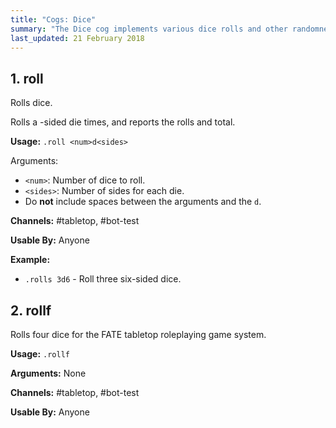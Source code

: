 ```yaml
---
title: "Cogs: Dice"
summary: "The Dice cog implements various dice rolls and other randomness-based functions."
last_updated: 21 February 2018
---
```


## 1. roll

Rolls dice.

Rolls a <sides>-sided die <num> times, and reports the rolls and total.

**Usage:** `.roll <num>d<sides>`

Arguments:
* `<num>`: Number of dice to roll.
* `<sides>`: Number of sides for each die.
* Do **not** include spaces between the arguments and the `d`.

**Channels:** #tabletop, #bot-test

**Usable By:** Anyone

**Example:**
* `.rolls 3d6` - Roll three six-sided dice.


## 2. rollf

Rolls four dice for the FATE tabletop roleplaying game system.

**Usage:** `.rollf`

**Arguments:** None

**Channels:** #tabletop, #bot-test

**Usable By:** Anyone
